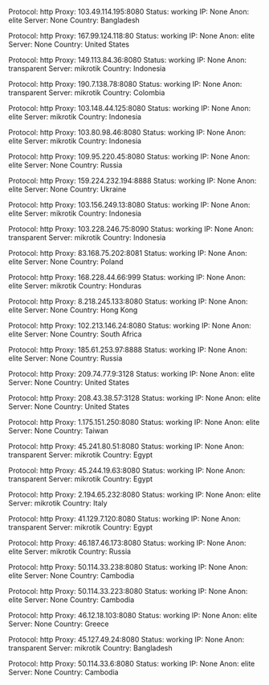 Protocol: http
Proxy: 103.49.114.195:8080
Status: working
IP: None
Anon: elite
Server: None
Country: Bangladesh

Protocol: http
Proxy: 167.99.124.118:80
Status: working
IP: None
Anon: elite
Server: None
Country: United States

Protocol: http
Proxy: 149.113.84.36:8080
Status: working
IP: None
Anon: transparent
Server: mikrotik
Country: Indonesia

Protocol: http
Proxy: 190.7.138.78:8080
Status: working
IP: None
Anon: transparent
Server: mikrotik
Country: Colombia

Protocol: http
Proxy: 103.148.44.125:8080
Status: working
IP: None
Anon: elite
Server: mikrotik
Country: Indonesia

Protocol: http
Proxy: 103.80.98.46:8080
Status: working
IP: None
Anon: elite
Server: mikrotik
Country: Indonesia

Protocol: http
Proxy: 109.95.220.45:8080
Status: working
IP: None
Anon: elite
Server: None
Country: Russia

Protocol: http
Proxy: 159.224.232.194:8888
Status: working
IP: None
Anon: elite
Server: None
Country: Ukraine

Protocol: http
Proxy: 103.156.249.13:8080
Status: working
IP: None
Anon: elite
Server: mikrotik
Country: Indonesia

Protocol: http
Proxy: 103.228.246.75:8090
Status: working
IP: None
Anon: transparent
Server: mikrotik
Country: Indonesia

Protocol: http
Proxy: 83.168.75.202:8081
Status: working
IP: None
Anon: elite
Server: None
Country: Poland

Protocol: http
Proxy: 168.228.44.66:999
Status: working
IP: None
Anon: elite
Server: mikrotik
Country: Honduras

Protocol: http
Proxy: 8.218.245.133:8080
Status: working
IP: None
Anon: elite
Server: None
Country: Hong Kong

Protocol: http
Proxy: 102.213.146.24:8080
Status: working
IP: None
Anon: elite
Server: None
Country: South Africa

Protocol: http
Proxy: 185.61.253.97:8888
Status: working
IP: None
Anon: elite
Server: None
Country: Russia

Protocol: http
Proxy: 209.74.77.9:3128
Status: working
IP: None
Anon: elite
Server: None
Country: United States

Protocol: http
Proxy: 208.43.38.57:3128
Status: working
IP: None
Anon: elite
Server: None
Country: United States

Protocol: http
Proxy: 1.175.151.250:8080
Status: working
IP: None
Anon: elite
Server: None
Country: Taiwan

Protocol: http
Proxy: 45.241.80.51:8080
Status: working
IP: None
Anon: transparent
Server: mikrotik
Country: Egypt

Protocol: http
Proxy: 45.244.19.63:8080
Status: working
IP: None
Anon: transparent
Server: mikrotik
Country: Egypt

Protocol: http
Proxy: 2.194.65.232:8080
Status: working
IP: None
Anon: elite
Server: mikrotik
Country: Italy

Protocol: http
Proxy: 41.129.7.120:8080
Status: working
IP: None
Anon: transparent
Server: mikrotik
Country: Egypt

Protocol: http
Proxy: 46.187.46.173:8080
Status: working
IP: None
Anon: elite
Server: mikrotik
Country: Russia

Protocol: http
Proxy: 50.114.33.238:8080
Status: working
IP: None
Anon: elite
Server: None
Country: Cambodia

Protocol: http
Proxy: 50.114.33.223:8080
Status: working
IP: None
Anon: elite
Server: None
Country: Cambodia

Protocol: http
Proxy: 46.12.18.103:8080
Status: working
IP: None
Anon: elite
Server: None
Country: Greece

Protocol: http
Proxy: 45.127.49.24:8080
Status: working
IP: None
Anon: transparent
Server: mikrotik
Country: Bangladesh

Protocol: http
Proxy: 50.114.33.6:8080
Status: working
IP: None
Anon: elite
Server: None
Country: Cambodia

